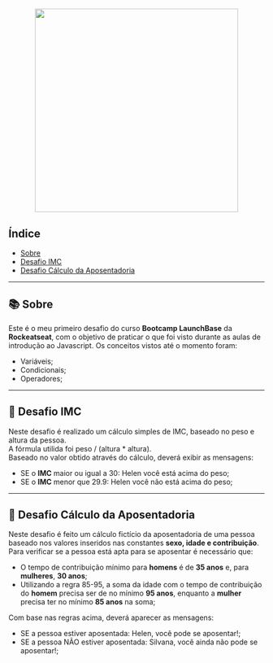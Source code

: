 <h1 align="center">
    <img src ="https://ik.imagekit.io/nfua0vgzjv/launchbase_DATGKYlxH.png" width="400px">
</h1>

## Índice
- [Sobre](#-sobre)
- [Desafio IMC](#-desafio-imc)
- [Desafio Cálculo da Aposentadoria](#-desafio-cálculo-da-aposentadoria)

---

## 📚 Sobre

Este é o meu primeiro desafio do curso **Bootcamp LaunchBase** da **Rockeatseat**, com o objetivo de praticar o que foi visto durante as aulas de introdução ao Javascript. Os conceitos vistos até o momento foram:
- Variáveis;
- Condicionais;
- Operadores;

---

## 💪 Desafio IMC

Neste desafio é realizado um cálculo simples de IMC, baseado no peso e altura da pessoa.<br/>
A fórmula utilida foi peso / (altura * altura).<br/>
Baseado no valor obtido através do cálculo, deverá exibir as mensagens:
- SE o **IMC** maior ou igual a 30: Helen você está acima do peso;
- SE o **IMC** menor que 29.9: Helen você não está acima do peso;

---

## 👵 Desafio Cálculo da Aposentadoria

Neste desafio é feito um cálculo fictício da aposentadoria de uma pessoa baseado nos valores inseridos nas constantes  **sexo, idade e contribuição**. Para verificar se a pessoa está apta para se aposentar é necessário que:
- O tempo de contribuição mínimo para **homens** é de **35 anos** e, para **mulheres**, **30 anos**;
- Utilizando a regra 85-95, a soma da idade com o tempo de contribuição do **homem** precisa ser de no mínimo **95 anos**, enquanto a **mulher** precisa ter no mínimo **85 anos** na soma;

Com base nas regras acima, deverá aparecer as mensagens:
- SE a pessoa estiver aposentada: Helen, você pode se aposentar!;
- SE a pessoa NÃO estiver aposentada: Silvana, você ainda não pode se aposentar!;